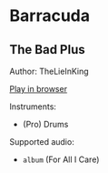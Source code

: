 # Barracuda

## The Bad Plus

Author: TheLieInKing

[Play in browser](http://pages.cs.wisc.edu/~tolly/customs/?title=barracuda&artist=jazz-pack-2)

Instruments:

  * (Pro) Drums

Supported audio:

  * `album` (For All I Care)

